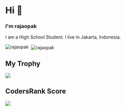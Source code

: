 # Hi 👋
### I'm rajaopak
I am a High School Student. 
I live in Jakarta, Indonesia.

<p><img align="left" src="https://github-readme-stats.vercel.app/api/top-langs?username=rajaopak&show_icons=true&locale=en&layout=compact" alt="rajaopak" /></p>

<p>&nbsp;<img align="center" src="https://github-readme-stats.vercel.app/api?username=rajaopak&show_icons=true&locale=en" alt="rajaopak" /></p>

## My Trophy
![](https://github-profile-trophy.vercel.app/?username=rajaopak&theme=discord&no-frame=true)

## CodersRank Score
[![](https://cr-ss-service.azurewebsites.net/api/ScreenShot?widget=summary&username=rajaopak)](https://profile.codersrank.io/user/rajaopak)
